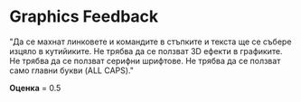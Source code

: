 
# Graphics Feedback #
"Да се махнат линковете и командите в стъпките и текста ще се събере изцяло в кутийиките.
Не трябва да се ползват 3D ефекти в графиките.
Не трябва да се ползват серифни шрифтове.
Не трябва да се ползват само главни букви (ALL CAPS)."

**Оценка** =  0.5
